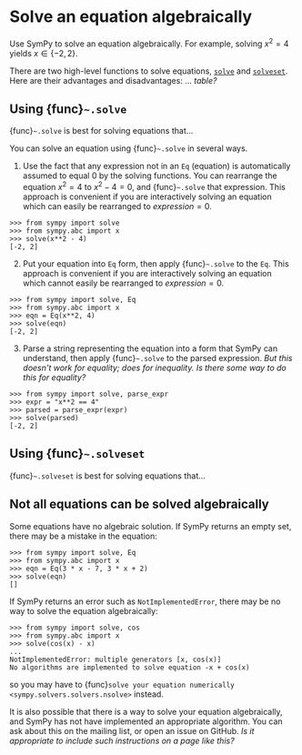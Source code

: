 # Solve an equation algebraically

Use SymPy to solve an equation algebraically. For example, solving $x^2 = 4$ yields $x \in \{-2,2\}$.

There are two high-level functions to solve equations, [`solve`](#) and [`solveset`](#). Here are their advantages and disadvantages: ... *table?*

## Using {func}`~.solve`

{func}`~.solve` is best for solving equations that...

You can solve an equation using {func}`~.solve` in several ways.

1. Use the fact that any expression not in an `Eq` (equation) is automatically assumed to equal 0 by the solving functions. You can rearrange the equation $x^2 = 4$ to $x^2 - 4 = 0$, and {func}`~.solve` that expression. This approach is convenient if you are interactively solving an equation which can easily be rearranged to $expression = 0$.

```
>>> from sympy import solve
>>> from sympy.abc import x
>>> solve(x**2 - 4)
[-2, 2]
```

2. Put your equation into `Eq` form, then apply {func}`~.solve` to the `Eq`. This approach is convenient if you are interactively solving an equation which cannot easily be rearranged to $expression = 0$.

```
>>> from sympy import solve, Eq
>>> from sympy.abc import x
>>> eqn = Eq(x**2, 4)
>>> solve(eqn)
[-2, 2]
```

3. Parse a string representing the equation into a form that SymPy can understand, then apply {func}`~.solve` to the parsed expression. *But this doesn't work for equality; does for inequality. Is there some way to do this for equality?*

```
>>> from sympy import solve, parse_expr
>>> expr = "x**2 == 4"
>>> parsed = parse_expr(expr)
>>> solve(parsed)
[-2, 2]
```

## Using {func}`~.solveset`

{func}`~.solveset` is best for solving equations that...

## Not all equations can be solved algebraically

Some equations have no algebraic solution. If SymPy returns an empty set, there may be a mistake in the equation:

```
>>> from sympy import solve, Eq
>>> from sympy.abc import x
>>> eqn = Eq(3 * x - 7, 3 * x + 2)
>>> solve(eqn)
[]
```

If SymPy returns an error such as `NotImplementedError`, there may be no way to solve the equation algebraically:

```
>>> from sympy import solve, cos
>>> from sympy.abc import x
>>> solve(cos(x) - x)
...
NotImplementedError: multiple generators [x, cos(x)]
No algorithms are implemented to solve equation -x + cos(x)
```

so you may have to {func}`solve your equation numerically <sympy.solvers.solvers.nsolve>` instead.

It is also possible that there is a way to solve your equation algebraically, and SymPy has not have implemented an appropriate algorithm. You can ask about this on the mailing list, or open an issue on GitHub. *Is it appropriate to include such instructions on a page like this?*
